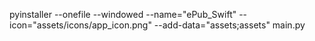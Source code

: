 pyinstaller --onefile --windowed --name="ePub_Swift" --icon="assets/icons/app_icon.png" --add-data="assets;assets" main.py
